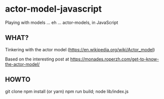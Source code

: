 # actor-model-javascript

Playing with models ... eh ... actor-models, in JavaScript

## WHAT?

Tinkering with the actor model (https://en.wikipedia.org/wiki/Actor_model)

Based on the interesting post at https://monades.roperzh.com/get-to-know-the-actor-model/

## HOWTO
git clone
npm install (or yarn)
npm run build; node lib/index.js
